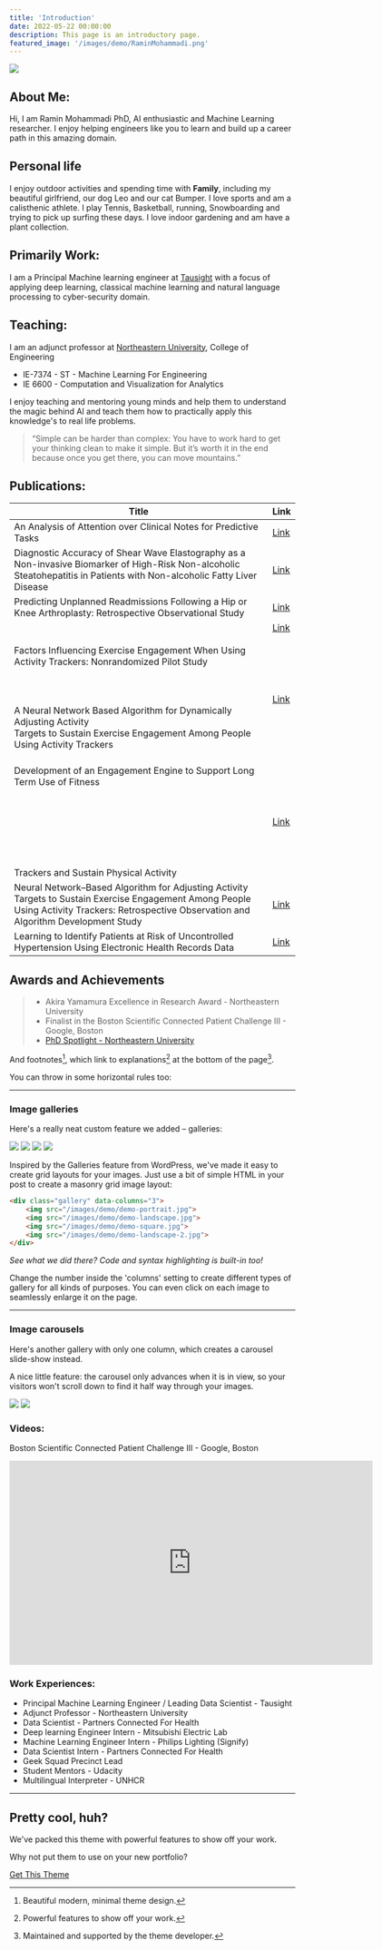 ```yaml
---
title: 'Introduction'
date: 2022-05-22 00:00:00
description: This page is an introductory page.
featured_image: '/images/demo/RaminMohammadi.png'
---
```


![](/images/demo/Family.jpg)

## About Me:

Hi, I am Ramin Mohammadi PhD, AI enthusiastic and Machine Learning 
researcher. I enjoy helping engineers like you to learn and build up a career 
path in this amazing domain. 

## Personal life
I enjoy outdoor activities and spending time with **Family**, including my 
beautiful girlfriend, our dog Leo and our cat Bumper. I love sports and am a
calisthenic athlete. I play Tennis, Basketball, running, Snowboarding and 
trying to pick up surfing these days. I love indoor gardening and am have a 
plant collection.


## Primarily Work:
I am a Principal Machine learning engineer at [Tausight](https://www.tausight.com/) 
with a focus of applying deep learning, classical machine learning and 
natural language processing to cyber-security domain. 


## Teaching:
I am an adjunct professor at [Northeastern University](https://www.northeastern.edu/), College of Engineering
* IE-7374 - ST - Machine Learning For Engineering
* IE 6600 - Computation and Visualization for Analytics

I enjoy teaching and mentoring young minds and help them to understand the 
magic behind AI and teach them how to practically apply this knowledge's to 
real life problems. 


> “Simple can be harder than complex: You have to work hard to get your thinking clean to make it simple. But it’s worth it in the end because once you get there, you can move mountains.”

## Publications:

| Title                                                                                                                                                                                        | Link                                                                                                                                                                 |
|----------------------------------------------------------------------------------------------------------------------------------------------------------------------------------------------|----------------------------------------------------------------------------------------------------------------------------------------------------------------------|
| An Analysis of Attention over Clinical Notes for Predictive Tasks                                                                                                                            | [Link](https://arxiv.org/abs/1904.03244)                                                                                                                             |
| Diagnostic Accuracy of Shear Wave Elastography as a Non-invasive Biomarker of High-Risk Non-alcoholic Steatohepatitis in Patients with Non-alcoholic Fatty Liver Disease                     | [Link](https://www.sciencedirect.com/science/article/abs/pii/S0301562919316400)                                                                                      |
| Predicting Unplanned Readmissions Following a Hip or Knee Arthroplasty: Retrospective Observational Study                                                                                    | [Link](https://medinform.jmir.org/2020/11/e19761)                                                                                                                    |
| Factors Influencing Exercise Engagement When Using Activity Trackers: Nonrandomized Pilot Study                                                                                              | [Link](https://mhealth.jmir.org/2019/10/e11603)                          <br/>                                        <br/> <br/> <br/> <br/> <br/>                 |
| A Neural Network Based Algorithm for Dynamically Adjusting Activity <br/>Targets to Sustain Exercise Engagement Among People Using Activity Trackers                                         | [Link](https://www.biorxiv.org/content/10.1101/775908v1.abstract)                                                                  <br/> <br/> <br/> <br/> <br/> <br/> |
| Development of an Engagement Engine to Support Long Term Use of Fitness <br/><br/><br/><br/><br/><br/><br/><br/>Trackers and Sustain Physical Activity                                       | [Link](https://www.iproc.org/2017/1/e22/?utm_source=TrendMD&utm_medium=cpc&utm_campaign=Iproceedings_TrendMD_0)                                                      |
| Neural Network–Based Algorithm for Adjusting Activity Targets to Sustain Exercise Engagement Among People Using Activity Trackers: Retrospective Observation and Algorithm Development Study | [Link](https://mhealth.jmir.org/2020/9/e18142/)                                                                                                                      |
| Learning to Identify Patients at Risk of Uncontrolled Hypertension Using Electronic Health Records Data                                                                                      | [Link](https://www.ncbi.nlm.nih.gov/pmc/articles/PMC6568059/)                                                                                                        |
 

## Awards and Achievements
> * Akira Yamamura Excellence in Research Award - Northeastern University
> * Finalist in the Boston Scientific Connected Patient Challenge III - Google, Boston
> * [PhD Spotlight - Northeastern University](https://coe.northeastern.edu/news/phd-spotlight-ramin-mohammadi-phd20-industrial-engineering/)


And footnotes[^1], which link to explanations[^2] at the bottom of the page[^3].

[^1]: Beautiful modern, minimal theme design.
[^2]: Powerful features to show off your work.
[^3]: Maintained and supported by the theme developer.

You can throw in some horizontal rules too:

---

### Image galleries

Here's a really neat custom feature we added – galleries:

<div class="gallery" data-columns="3">
	<img src="/images/demo/demo-portrait.jpg">
	<img src="/images/demo/demo-landscape.jpg">
	<img src="/images/demo/demo-square.jpg">
	<img src="/images/demo/demo-landscape-2.jpg">
</div>

Inspired by the Galleries feature from WordPress, we've made it easy to create grid layouts for your images. Just use a bit of simple HTML in your post to create a masonry grid image layout:

```html
<div class="gallery" data-columns="3">
    <img src="/images/demo/demo-portrait.jpg">
    <img src="/images/demo/demo-landscape.jpg">
    <img src="/images/demo/demo-square.jpg">
    <img src="/images/demo/demo-landscape-2.jpg">
</div>
```

*See what we did there? Code and syntax highlighting is built-in too!*

Change the number inside the 'columns' setting to create different types of gallery for all kinds of purposes. You can even click on each image to seamlessly enlarge it on the page.

---

### Image carousels

Here's another gallery with only one column, which creates a carousel slide-show instead.

A nice little feature: the carousel only advances when it is in view, so your visitors won't scroll down to find it half way through your images.

<div class="gallery" data-columns="1">
	<img src="/images/demo/demo-landscape.jpg">
	<img src="/images/demo/demo-landscape-2.jpg">
</div>

### Videos:
Boston Scientific Connected Patient Challenge III - Google, Boston
<iframe src="https://www.youtube.com/embed/DbMRhB13zmg" width="640" height="360" frameborder="0" allowfullscreen></iframe>


### Work Experiences:
* Principal Machine Learning Engineer / Leading Data Scientist - Tausight
* Adjunct Professor - Northeastern University
* Data Scientist - Partners Connected For Health
* Deep learning Engineer Intern - Mitsubishi Electric Lab
* Machine Learning Engineer Intern - Philips Lighting (Signify)
* Data Scientist Intern - Partners Connected For Health
* Geek Squad Precinct Lead 
* Student Mentors - Udacity
* Multilingual Interpreter - UNHCR



---

## Pretty cool, huh?

We've packed this theme with powerful features to show off your work.

Why not put them to use on your new portfolio?

<a href="https://jekyllthemes.io/theme/personal-website-jekyll-theme" class="button button--large">Get This Theme</a>